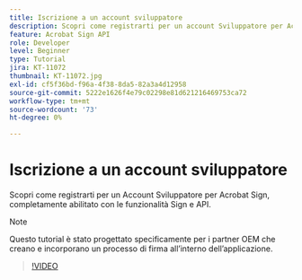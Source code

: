```yaml
---
title: Iscrizione a un account sviluppatore
description: Scopri come registrarti per un account Sviluppatore per Acrobat Sign, completamente abilitato con le funzionalità Sign e API
feature: Acrobat Sign API
role: Developer
level: Beginner
type: Tutorial
jira: KT-11072
thumbnail: KT-11072.jpg
exl-id: cf5f36bd-f96a-4f38-8da5-82a3a4d12958
source-git-commit: 5222e1626f4e79c02298e81d621216469753ca72
workflow-type: tm+mt
source-wordcount: '73'
ht-degree: 0%

---
```


# Iscrizione a un account sviluppatore

Scopri come registrarti per un Account Sviluppatore per Acrobat Sign, completamente abilitato con le funzionalità Sign e API.

>[!NOTE]
>
>Questo tutorial è stato progettato specificamente per i partner OEM che creano e incorporano un processo di firma all’interno dell’applicazione.

>[!VIDEO](https://video.tv.adobe.com/v/3445926?hidetitle=true&captions=ita)
